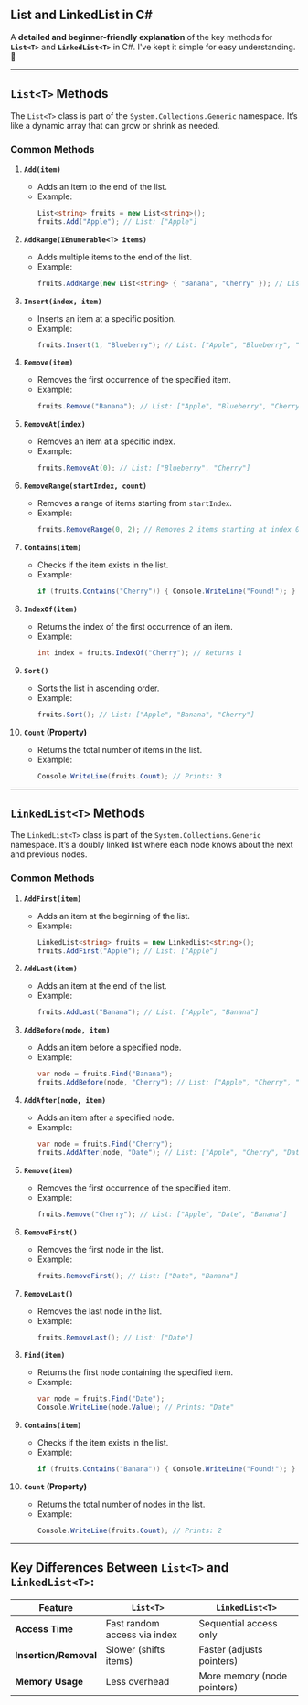 ## List and LinkedList in C#

A **detailed and beginner-friendly explanation** of the key methods for **`List<T>`** and **`LinkedList<T>`** in C#. I've kept it simple for easy understanding. 🌟

---

## **`List<T>` Methods**

The `List<T>` class is part of the `System.Collections.Generic` namespace. It’s like a dynamic array that can grow or shrink as needed.

### Common Methods

1. **`Add(item)`**

   - Adds an item to the end of the list.
   - Example:
     ```csharp
     List<string> fruits = new List<string>();
     fruits.Add("Apple"); // List: ["Apple"]
     ```

2. **`AddRange(IEnumerable<T> items)`**

   - Adds multiple items to the end of the list.
   - Example:
     ```csharp
     fruits.AddRange(new List<string> { "Banana", "Cherry" }); // List: ["Apple", "Banana", "Cherry"]
     ```

3. **`Insert(index, item)`**

   - Inserts an item at a specific position.
   - Example:
     ```csharp
     fruits.Insert(1, "Blueberry"); // List: ["Apple", "Blueberry", "Banana", "Cherry"]
     ```

4. **`Remove(item)`**

   - Removes the first occurrence of the specified item.
   - Example:
     ```csharp
     fruits.Remove("Banana"); // List: ["Apple", "Blueberry", "Cherry"]
     ```

5. **`RemoveAt(index)`**

   - Removes an item at a specific index.
   - Example:
     ```csharp
     fruits.RemoveAt(0); // List: ["Blueberry", "Cherry"]
     ```

6. **`RemoveRange(startIndex, count)`**

   - Removes a range of items starting from `startIndex`.
   - Example:
     ```csharp
     fruits.RemoveRange(0, 2); // Removes 2 items starting at index 0.
     ```

7. **`Contains(item)`**

   - Checks if the item exists in the list.
   - Example:
     ```csharp
     if (fruits.Contains("Cherry")) { Console.WriteLine("Found!"); }
     ```

8. **`IndexOf(item)`**

   - Returns the index of the first occurrence of an item.
   - Example:
     ```csharp
     int index = fruits.IndexOf("Cherry"); // Returns 1
     ```

9. **`Sort()`**

   - Sorts the list in ascending order.
   - Example:
     ```csharp
     fruits.Sort(); // List: ["Apple", "Banana", "Cherry"]
     ```

10. **`Count` (Property)**
    - Returns the total number of items in the list.
    - Example:
      ```csharp
      Console.WriteLine(fruits.Count); // Prints: 3
      ```

---

## **`LinkedList<T>` Methods**

The `LinkedList<T>` class is part of the `System.Collections.Generic` namespace. It’s a doubly linked list where each node knows about the next and previous nodes.

### Common Methods

1. **`AddFirst(item)`**

   - Adds an item at the beginning of the list.
   - Example:
     ```csharp
     LinkedList<string> fruits = new LinkedList<string>();
     fruits.AddFirst("Apple"); // List: ["Apple"]
     ```

2. **`AddLast(item)`**

   - Adds an item at the end of the list.
   - Example:
     ```csharp
     fruits.AddLast("Banana"); // List: ["Apple", "Banana"]
     ```

3. **`AddBefore(node, item)`**

   - Adds an item before a specified node.
   - Example:
     ```csharp
     var node = fruits.Find("Banana");
     fruits.AddBefore(node, "Cherry"); // List: ["Apple", "Cherry", "Banana"]
     ```

4. **`AddAfter(node, item)`**

   - Adds an item after a specified node.
   - Example:
     ```csharp
     var node = fruits.Find("Cherry");
     fruits.AddAfter(node, "Date"); // List: ["Apple", "Cherry", "Date", "Banana"]
     ```

5. **`Remove(item)`**

   - Removes the first occurrence of the specified item.
   - Example:
     ```csharp
     fruits.Remove("Cherry"); // List: ["Apple", "Date", "Banana"]
     ```

6. **`RemoveFirst()`**

   - Removes the first node in the list.
   - Example:
     ```csharp
     fruits.RemoveFirst(); // List: ["Date", "Banana"]
     ```

7. **`RemoveLast()`**

   - Removes the last node in the list.
   - Example:
     ```csharp
     fruits.RemoveLast(); // List: ["Date"]
     ```

8. **`Find(item)`**

   - Returns the first node containing the specified item.
   - Example:
     ```csharp
     var node = fruits.Find("Date");
     Console.WriteLine(node.Value); // Prints: "Date"
     ```

9. **`Contains(item)`**

   - Checks if the item exists in the list.
   - Example:
     ```csharp
     if (fruits.Contains("Banana")) { Console.WriteLine("Found!"); }
     ```

10. **`Count` (Property)**
    - Returns the total number of nodes in the list.
    - Example:
      ```csharp
      Console.WriteLine(fruits.Count); // Prints: 2
      ```

---

## Key Differences Between `List<T>` and `LinkedList<T>`:

| Feature               | `List<T>`                    | `LinkedList<T>`             |
| --------------------- | ---------------------------- | --------------------------- |
| **Access Time**       | Fast random access via index | Sequential access only      |
| **Insertion/Removal** | Slower (shifts items)        | Faster (adjusts pointers)   |
| **Memory Usage**      | Less overhead                | More memory (node pointers) |
